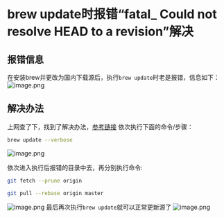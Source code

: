 # brew update时报错“fatal_ Could not resolve HEAD to a revision”解决


## 报错信息
在安装brew并更改为国内下载源后，执行`brew update`时老是报错，信息如下：
![image.png](https://cdn.nlark.com/yuque/0/2022/png/770522/1654852075048-5743bc72-384b-4998-8881-c4fc906888f6.png#clientId=u57b4c630-a3bb-4&crop=0&crop=0&crop=1&crop=1&from=paste&height=113&id=u77a12e77&margin=%5Bobject%20Object%5D&name=image.png&originHeight=226&originWidth=1666&originalType=binary&ratio=1&rotation=0&showTitle=false&size=120971&status=done&style=none&taskId=ue2f7bb02-c339-427c-8668-89e58e22442&title=&width=833)
## 解决办法
上网查了下，找到了解决办法，[参考链接](https://www.jianshu.com/p/b2de788c3c6d)
依次执行下面的命令/步骤：
```bash
brew update --verbose
```
![image.png](https://cdn.nlark.com/yuque/0/2022/png/770522/1654852322102-91d1d82e-bf62-4ffb-9797-94ea6806a818.png#clientId=u57b4c630-a3bb-4&crop=0&crop=0&crop=1&crop=1&from=paste&height=439&id=ub71d3e03&margin=%5Bobject%20Object%5D&name=image.png&originHeight=878&originWidth=1698&originalType=binary&ratio=1&rotation=0&showTitle=false&size=515083&status=done&style=none&taskId=uc1f8b40b-ef00-431c-98b4-f811d0af8d6&title=&width=849)

依次进入执行后报错的目录中去，再分别执行命令:
```bash
git fetch --prune origin

git pull --rebase origin master
```
![image.png](https://cdn.nlark.com/yuque/0/2022/png/770522/1654852428022-90bb19e7-f4b4-4521-b085-f76e1a41e6ec.png#clientId=u57b4c630-a3bb-4&crop=0&crop=0&crop=1&crop=1&from=paste&height=346&id=u6c1874da&margin=%5Bobject%20Object%5D&name=image.png&originHeight=692&originWidth=1666&originalType=binary&ratio=1&rotation=0&showTitle=false&size=510734&status=done&style=none&taskId=u723bd273-5eec-442e-902b-8ad1b00dafa&title=&width=833)
最后再次执行`brew update`就可以正常更新源了
![image.png](https://cdn.nlark.com/yuque/0/2022/png/770522/1654852516041-a564e9ff-1b44-4620-9f8e-b1a18200b2fc.png#clientId=u57b4c630-a3bb-4&crop=0&crop=0&crop=1&crop=1&from=paste&height=208&id=uc886e529&margin=%5Bobject%20Object%5D&name=image.png&originHeight=416&originWidth=1686&originalType=binary&ratio=1&rotation=0&showTitle=false&size=232776&status=done&style=none&taskId=ud36eed88-e3dc-437b-874c-78c235a39d3&title=&width=843)

